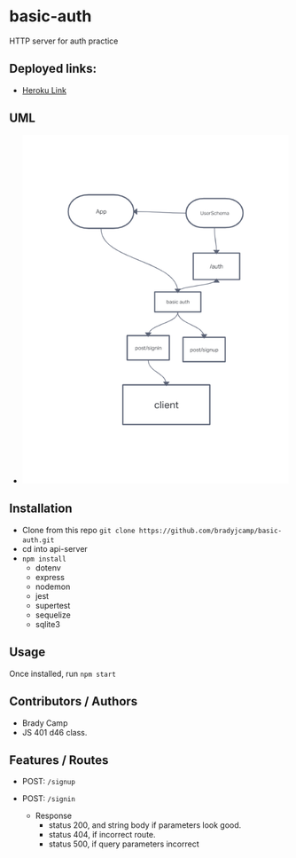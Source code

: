 # basic-auth

HTTP server for auth practice

## Deployed links:

- [Heroku Link](https://basic-auth-bs.herokuapp.com/)

## UML

- ![UML](/basic-auth.png)

## Installation

- Clone from this repo `git clone https://github.com/bradyjcamp/basic-auth.git`
- cd into api-server
- `npm install`
  - dotenv
  - express
  - nodemon
  - jest
  - supertest
  - sequelize
  - sqlite3

## Usage

Once installed, run `npm start`

## Contributors / Authors

- Brady Camp
- JS 401 d46 class.

## Features / Routes

- POST: `/signup`
- POST: `/signin`

  - Response
    - status 200, and string body if parameters look good.
    - status 404, if incorrect route.
    - status 500, if query parameters incorrect
    
